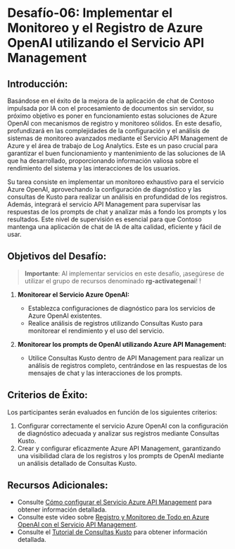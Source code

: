 # Desafío-06: Implementar el Monitoreo y el Registro de Azure OpenAI utilizando el Servicio API Management

## Introducción:

Basándose en el éxito de la mejora de la aplicación de chat de Contoso impulsada por IA con el procesamiento de documentos sin servidor, su próximo objetivo es poner en funcionamiento estas soluciones de Azure OpenAI con mecanismos de registro y monitoreo sólidos. En este desafío, profundizará en las complejidades de la configuración y el análisis de sistemas de monitoreo avanzados mediante el Servicio API Management de Azure y el área de trabajo de Log Analytics. Este es un paso crucial para garantizar el buen funcionamiento y mantenimiento de las soluciones de IA que ha desarrollado, proporcionando información valiosa sobre el rendimiento del sistema y las interacciones de los usuarios.

Su tarea consiste en implementar un monitoreo exhaustivo para el servicio Azure OpenAI, aprovechando la configuración de diagnóstico y las consultas de Kusto para realizar un análisis en profundidad de los registros. Además, integrará el servicio API Management para supervisar las respuestas de los prompts de chat y analizar más a fondo los prompts y los resultados. Este nivel de supervisión es esencial para que Contoso mantenga una aplicación de chat de IA de alta calidad, eficiente y fácil de usar.

## Objetivos del Desafío:

> **Importante**: Al implementar servicios en este desafío, ¡asegúrese de utilizar el grupo de recursos denominado **rg-activategenai**!  !

1. **Monitorear el Servicio Azure OpenAI:**
   - Establezca configuraciones de diagnóstico para los servicios de Azure OpenAI existentes.
   - Realice análisis de registros utilizando Consultas Kusto para monitorear el rendimiento y el uso del servicio.


     
2. **Monitorear los prompts de OpenAI utilizando Azure API Management:**
   - Utilice Consultas Kusto dentro de API Management para realizar un análisis de registros completo, centrándose en las respuestas de los mensajes de chat y las interacciones de los prompts.


   <validation step="9f41c452-42da-4841-9ee1-0c8fcbdbd9ad" />
  
## Criterios de Éxito:

Los participantes serán evaluados en función de los siguientes criterios:

1. Configurar correctamente el servicio Azure OpenAI con la configuración de diagnóstico adecuada y analizar sus registros mediante Consultas Kusto.
2. Crear y configurar eficazmente Azure API Management, garantizando una visibilidad clara de los registros y los prompts de OpenAI mediante un análisis detallado de Consultas Kusto.

## Recursos Adicionales:

- Consulte [Cómo configurar el Servicio Azure API Management](https://github.com/Azure-Samples/openai-python-enterprise-logging/blob/main/README.md) para obtener información detallada.
- Consulte este video sobre [Registro y Monitoreo de Todo en Azure OpenAI con el Servicio API Management](https://github.com/Azure-Samples/openai-python-enterprise-logging/blob/main/README.md).
- Consulte el [Tutorial de Consultas Kusto](https://learn.microsoft.com/en-us/azure/azure-monitor/logs/log-analytics-tutorial) para obtener información detallada.
